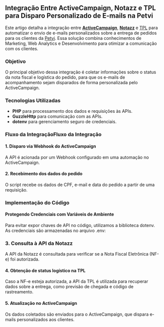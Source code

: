 ## Integração Entre ActiveCampaign, Notazz e TPL para Disparo Personalizado de E-mails na Petvi

Este artigo detalha a integração entre **[ActiveCampaign](https://www.activecampaign.com/ "ActiveCampaign")**, **[Notazz](https://notazz.com/ "Notazz")** e [TPL](https://www.tpl.com.br/ "TPL") para automatizar o envio de e-mails personalizados sobre a entrega de pedidos para os clientes da [Petvi](https://www.petvi.com.br/ "Petvi"). Essa solução combina conhecimentos de Marketing, Web Analytics e Desenvolvimento para otimizar a comunicação com os clientes.

### Objetivo

O principal objetivo dessa integração é coletar informações sobre o status da nota fiscal e logística do pedido, para que os e-mails de acompanhamento sejam disparados de forma personalizada pelo ActiveCampaign. 

### Tecnologias Utilizadas

- **PHP** para processamento dos dados e requisições às APIs.
- **GuzzleHttp** para comunicação com as APIs.
- **dotenv** para gerenciamento seguro de credenciais.

### Fluxo da IntegraçãoFluxo da Integração

#### 1. Disparo via Webhook do ActiveCampaign

A API é acionada por um Webhook configurado em uma automação no ActiveCampaign.

#### 2. Recebimento dos dados do pedido

O script recebe os dados de CPF, e-mail e data do pedido a partir de uma requisição.

### Implementação do Código

#### Protegendo Credenciais com Variáveis de Ambiente

Para evitar expor chaves de API no código, utilizamos a biblioteca dotenv. As credenciais são armazenadas no arquivo .env:

### 3. Consulta à API da Notazz

A API da Notazz é consultada para verificar se a Nota Fiscal Eletrônica (NF-e) foi autorizada.

#### 4. Obtenção de status logístico na TPL

Caso a NF-e esteja autorizada, a API da TPL é utilizada para recuperar dados sobre a entrega, como previsão de chegada e código de rastreamento.

#### 5. Atualização no ActiveCampaign

Os dados coletados são enviados para o ActiveCampaign, que dispara e-mails personalizados aos clientes.
